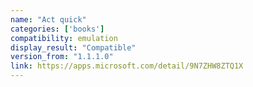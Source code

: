 ```yaml
---
name: "Act quick"
categories: ['books']
compatibility: emulation
display_result: "Compatible"
version_from: "1.1.1.0"
link: https://apps.microsoft.com/detail/9N7ZHW8ZTQ1X
---
```

